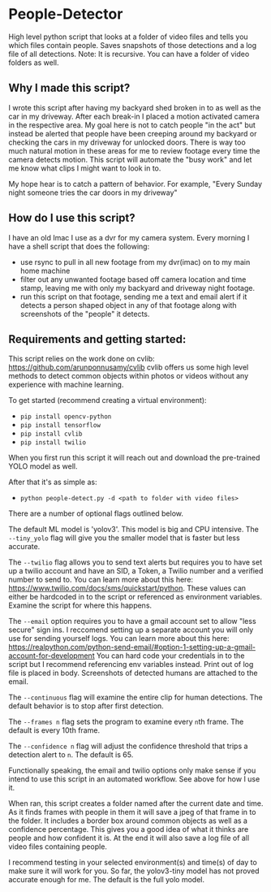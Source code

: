 # People-Detector
High level python script that looks at a folder of video files and tells you which files contain people. Saves snapshots of those detections and a log file of all detections. Note: It is recursive. You can have a folder of video folders as well. 

## Why I made this script?
I wrote this script after having my backyard shed broken in to as well as the car in my driveway. After each break-in I placed a motion activated camera in the respective area. My goal here is not to catch people "in the act" but instead be alerted that people have been creeping around my backyard or checking the cars in my driveway for unlocked doors. There is way too much natural motion in these areas for me to review footage every time the camera detects motion. This script will automate the "busy work" and let me know what clips I might want to look in to.
 
My hope hear is to catch a pattern of behavior. For example, "Every Sunday night someone tries the car doors in my driveway"

## How do I use this script?
I have an old Imac I use as a dvr for my camera system. Every morning I have a shell script that does the following:
- use rsync to pull in all new footage from my dvr(imac) on to my main home machine
- filter out any unwanted footage based off camera location and time stamp, leaving me with only my backyard and driveway night footage.
- run this script on that footage, sending me a text and email alert if it detects a person shaped object in any of that footage along with screenshots of the "people" it detects.

## Requirements and getting started:

This script relies on the work done on cvlib: https://github.com/arunponnusamy/cvlib
cvlib offers us some high level methods to detect common objects within photos or videos without any experience with machine learning.

To get started (recommend creating a virtual environment):
- `pip install opencv-python`
- `pip install tensorflow`
- `pip install cvlib`
- `pip install twilio`

When you first run this script it will reach out and download the pre-trained YOLO model as well.

After that it's as simple as:
- `python people-detect.py -d <path to folder with video files>`

There are a number of optional flags outlined below.

The default ML model is 'yolov3'. This model is big and CPU intensive. The `--tiny_yolo` flag will give you the smaller model that is faster but less accurate.

The `--twilio` flag allows you to send text alerts but requires you to have set up a twilio account and have an SID, a Token, a Twilio number and a verified number to send to. You can learn more about this here: https://www.twilio.com/docs/sms/quickstart/python. These values can either be hardcoded in to the script or referenced as environment variables. Examine the script for where this happens.

The `--email` option requires you to have a gmail account set to allow "less secure" sign ins. I reccomend setting up a separate account you will only use for sending yourself logs. You can learn more about this here:
https://realpython.com/python-send-email/#option-1-setting-up-a-gmail-account-for-development
You can hard code your credentials in to the script but I recommend referencing env variables instead. Print out of log file is placed in body. Screenshots of detected humans are attached to the email.

The `--continuous` flag will examine the entire clip for human detections. The default behavior is to stop after first detection. 

The `--frames n`  flag sets the program to examine every `n`th frame. The default is every 10th frame.

The `--confidence n`  flag will adjust the confidence threshold that trips a detection alert to `n`. The default is 65.


Functionally speaking, the email and twilio options only make sense if you intend to use this script in an automated workflow. See above for how I use it. 

When ran, this script creates a folder named after the current date and time. As it finds frames with people in them it will save a jpeg of that frame in to the folder. It includes a border box around common objects as well as a confidence percentage. This gives you a good idea of what it thinks are people and how confident it is. At the end it will also save a log file of all video files containing people. 

I recommend testing in your selected environment(s) and time(s) of day to make sure it will work for you. So far, the yolov3-tiny model has not proved accurate enough for me. The default is the full yolo model.
  
 






